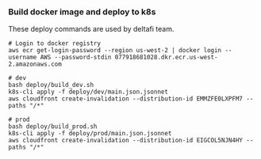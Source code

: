 ### Build docker image and deploy to k8s

These deploy commands are used by deltafi team.

```
# Login to docker registry
aws ecr get-login-password --region us-west-2 | docker login --username AWS --password-stdin 077918681028.dkr.ecr.us-west-2.amazonaws.com

# dev
bash deploy/build_dev.sh
k8s-cli apply -f deploy/dev/main.json.jsonnet
aws cloudfront create-invalidation --distribution-id EMMZFE0LXPFM7 --paths "/*"

# prod
bash deploy/build_prod.sh
k8s-cli apply -f deploy/prod/main.json.jsonnet
aws cloudfront create-invalidation --distribution-id EIGCOL5NJN4HY --paths "/*"
```
